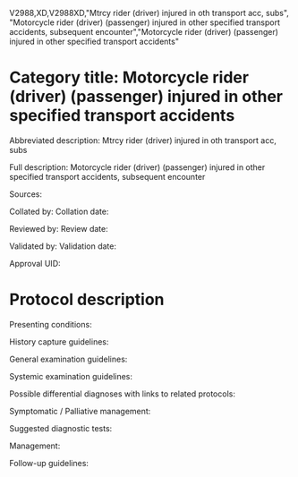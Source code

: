 V2988,XD,V2988XD,"Mtrcy rider (driver) injured in oth transport acc, subs", "Motorcycle rider (driver) (passenger) injured in other specified transport accidents, subsequent encounter","Motorcycle rider (driver) (passenger) injured in other specified transport accidents"
# Category title: Motorcycle rider (driver) (passenger) injured in other specified transport accidents

Abbreviated description: Mtrcy rider (driver) injured in oth transport acc, subs

Full description: Motorcycle rider (driver) (passenger) injured in other specified transport accidents, subsequent encounter

Sources:

Collated by:
Collation date:

Reviewed by:
Review date:

Validated by:
Validation date:

Approval UID:

# Protocol description

Presenting conditions:

History capture guidelines:

General examination guidelines:

Systemic examination guidelines:

Possible differential diagnoses with links to related protocols:

Symptomatic / Palliative management:

Suggested diagnostic tests:

Management:

Follow-up guidelines:
